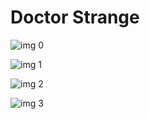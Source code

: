 # Doctor Strange

![img 0](https://i.imgur.com/WXNE1YZ.jpg)

![img 1](https://i.imgur.com/u4Ck0Zz.png)

![img 2](https://i.imgur.com/vrYGvfC.jpg)

![img 3](https://i.imgur.com/nV8UAqG.jpg)

